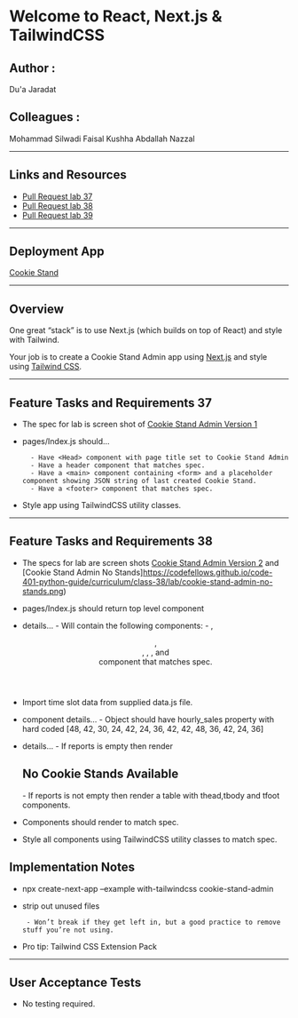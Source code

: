 # Welcome to React, Next.js & TailwindCSS

## Author : 

Du'a Jaradat

## Colleagues : 

Mohammad Silwadi
Faisal Kushha
Abdallah Nazzal

---

## Links and Resources

- [Pull Request lab 37](https://github.com/duajaradat/cookie-stand-admin/pull/1)
- [Pull Request lab 38](https://github.com/duajaradat/cookie-stand-admin/pull/2)
- [Pull Request lab 39](https://github.com/duajaradat/cookie-stand-admin/pull/3)

---

## Deployment App

[Cookie Stand]()

---
## Overview

One great “stack” is to use Next.js (which builds on top of React) and style with Tailwind.

Your job is to create a Cookie Stand Admin app using [Next.js](https://nextjs.org/) and style using [Tailwind CSS](https://tailwindcss.com/).

---
## Feature Tasks and Requirements 37 

 - The spec for lab is screen shot of [Cookie Stand Admin Version 1](https://codefellows.github.io/code-401-python-guide/curriculum/class-37/lab/cookie-stand-admin-version-1.png)

 - pages/Index.js should…

         - Have <Head> component with page title set to Cookie Stand Admin
         - Have a header component that matches spec.
         - Have a <main> component containing <form> and a placeholder component showing JSON string of last created Cookie Stand.
         - Have a <footer> component that matches spec.  

 - Style app using TailwindCSS utility classes.              
---
## Feature Tasks and Requirements 38
 - The specs for lab are screen shots [Cookie Stand Admin Version 2](https://codefellows.github.io/code-401-python-guide/curriculum/class-38/lab/cookie-stand-admin-version-2.png) and [Cookie Stand Admin No Stands]https://codefellows.github.io/code-401-python-guide/curriculum/class-38/lab/cookie-stand-admin-no-stands.png)

 - pages/Index.js should return top level component <CookieStandAdmin>
 - <CookieStandAdmin> details…
         - Will contain the following components:
                 - <Head>, <Header>, <main>, <CreateForm>, <ReportTable>, and<Footer> component that matches spec.
 - Import time slot data from supplied data.js file.
 - <CreateForm> component details…
         - Object should have hourly_sales property with hard coded [48, 42, 30, 24, 42, 24, 36, 42, 42, 48, 36, 42, 24, 36]
 - <ReportTable> details…
         - If reports is empty then render <h2>No Cookie Stands Available</h2>
         - If reports is not empty then render a table with thead,tbody and tfoot components.
 - Components should render to match spec.
 - Style all components using TailwindCSS utility classes to match spec.

## Implementation Notes

 - npx create-next-app –example with-tailwindcss cookie-stand-admin
         
 - strip out unused files

        - Won’t break if they get left in, but a good practice to remove stuff you’re not using.

 - Pro tip: Tailwind CSS Extension Pack

--- 

## User Acceptance Tests

 - No testing required.


